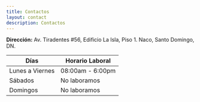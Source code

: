 ```yaml
---
title: Contactos
layout: contact
description: Contactos
---
```


<strong>Dirección:</strong> Av. Tiradentes #56, Edificio La Isla, Piso 1. Naco, Santo Domingo, DN.

| Días            | Horario Laboral  |
| --------------- | ---------------- |
| Lunes a Viernes | 08:00am - 6:00pm |
| Sábados         | No laboramos     |
| Domingos        | No laboramos     |
